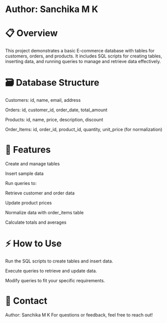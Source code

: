 # Author: Sanchika M K

# 📋 Overview
  This project demonstrates a basic E-commerce database with tables for customers, orders, and products. It includes SQL scripts for creating tables, inserting data, and running queries to manage and retrieve data effectively.

# 🗃️ Database Structure
  Customers: id, name, email, address
  
  Orders: id, customer_id, order_date, total_amount
  
  Products: id, name, price, description, discount
  
  Order_Items: id, order_id, product_id, quantity, unit_price (for normalization)

# 🚀 Features
  Create and manage tables
  
  Insert sample data
  
  Run queries to:
  
  Retrieve customer and order data
  
  Update product prices
  
  Normalize data with order_items table
  
  Calculate totals and averages

# ⚡ How to Use
  Run the SQL scripts to create tables and insert data.
  
  Execute queries to retrieve and update data.
  
  Modify queries to fit your specific requirements.

# 📧 Contact
  Author: Sanchika M K
  For questions or feedback, feel free to reach out!


